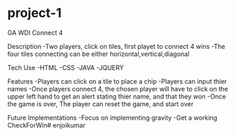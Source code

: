 # project-1
GA WDI Connect 4

Description
-Two players, click on tiles, first playet to connect 4 wins
-The four tiles connecting can be either horizontal,vertical,diagonal 

Tech Use
-HTML
-CSS
-JAVA
-JQUERY

Features
-Players can click on a tile to place a chip
-Players can input thier names
-Once players connect 4, the chosen player will have to click on the upper left hand to get an alert stating thier name, and that they won
-Once the game is over, The player can reset the game, and start over

Future Implementations
-Focus on implementing gravity
-Get a working CheckForWin# enjoikumar
